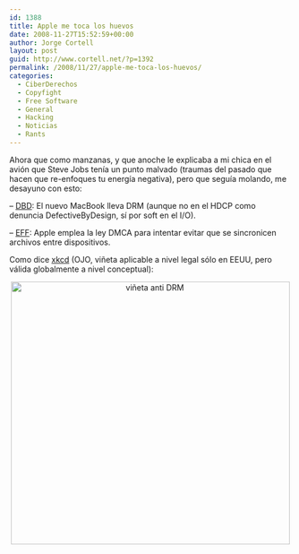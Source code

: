 ```yaml
---
id: 1388
title: Apple me toca los huevos
date: 2008-11-27T15:52:59+00:00
author: Jorge Cortell
layout: post
guid: http://www.cortell.net/?p=1392
permalink: /2008/11/27/apple-me-toca-los-huevos/
categories:
  - CiberDerechos
  - Copyfight
  - Free Software
  - General
  - Hacking
  - Noticias
  - Rants
---
```

Ahora que como manzanas, y que anoche le explicaba a mi chica en el avión que Steve Jobs tenía un punto malvado (traumas del pasado que hacen que re-enfoques tu energía negativa), pero que seguía molando, me desayuno con esto:

&#8211; <a title="http://www.defectivebydesign.org/day01-macbook" href="http://www.defectivebydesign.org/day01-macbook" target="_blank">DBD</a>: El nuevo MacBook lleva DRM (aunque no en el HDCP como denuncia DefectiveByDesign, sí por soft en el I/O).

&#8211; <a title="http://www.eff.org/deeplinks/2008/11/apple-confuses-speech-dmca-violation" href="http://www.eff.org/deeplinks/2008/11/apple-confuses-speech-dmca-violation" target="_blank">EFF</a>: Apple emplea la ley DMCA para intentar evitar que se sincronicen archivos entre dispositivos.

Como dice <a title="http://xkcd.com/488/" href="http://xkcd.com/488/" target="_blank">xkcd</a> (OJO, viñeta aplicable a nivel legal sólo en EEUU, pero válida globalmente a nivel conceptual):

<p style="text-align: center">
  <img class="aligncenter" src="http://imgs.xkcd.com/comics/steal_this_comic.png" alt="viñeta anti DRM" width="498" height="469" />
</p>